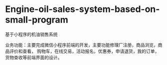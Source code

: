 # Engine-oil-sales-system-based-on-small-program
基于小程序的机油销售系统

业务功能：主要完成微信小程序前端的开发，主要功能修理厂注册，商品浏览，商品评价和查看，
购物车，在线交易，活动报名，优惠券，申请退货，我的订单，货物查收等前端界面的设计。
